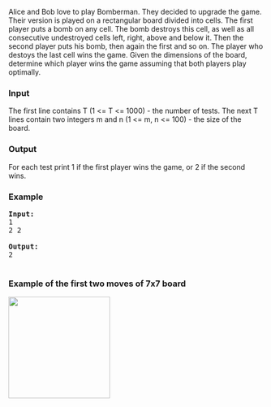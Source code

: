 <p>Alice and Bob love to play Bomberman. They decided to upgrade the game. Their version is played on a rectangular board divided into cells. The first player puts a bomb on any cell. The bomb destroys this cell, as well as all consecutive undestroyed cells left, right, above and below it. Then the second player puts his bomb, then again the first and so on. The player who destoys the last cell wins the game. Given the dimensions of the board, determine which player wins the game assuming that both players play optimally.

</p><h3>Input</h3>
<p>The first line contains T (1 &lt;= T &lt;= 1000) - the number of tests. The next T lines contain two integers m and n (1 &lt;= m, n &lt;= 100) - the size of the board.

</p><h3>Output</h3>
<p>For each test print 1 if the first player wins the game, or 2 if the second wins.

</p><h3>Example</h3>

<pre><b>Input:</b>
1
2 2

<b>Output:</b>
2

</pre>

<h3>Example of the first two moves of 7x7 board</h3>
<img src="./21605/file/pEbV6JIf.png" width="200">